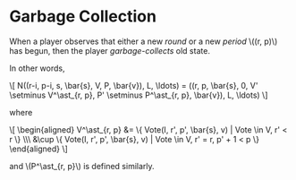 # Garbage Collection

When a player observes that either a new _round_ or a new _period_
\\((r, p)\\) has begun, then the player _garbage-collects_ old state.

In other words,

\\[
N((r-i, p-i, s, \bar{s}, V, P, \bar{v}), L, \ldots)
= ((r, p, \bar{s}, 0, V' \setminus V^\ast_{r, p}, P' \setminus P^\ast_{r, p}, \bar{v}), L, \ldots)
\\]

where

\\[
\begin{aligned}
V^\ast_{r, p}
&=    \\{ Vote(I, r', p', \bar{s}, v) | Vote \in V, r' < r \\} \\\\\\
&\cup \\{ Vote(I, r', p', \bar{s}, v) | Vote \in V, r' = r, p' + 1 < p \\}
\end{aligned}
\\]

and \\(P^\ast_{r, p}\\) is defined similarly.